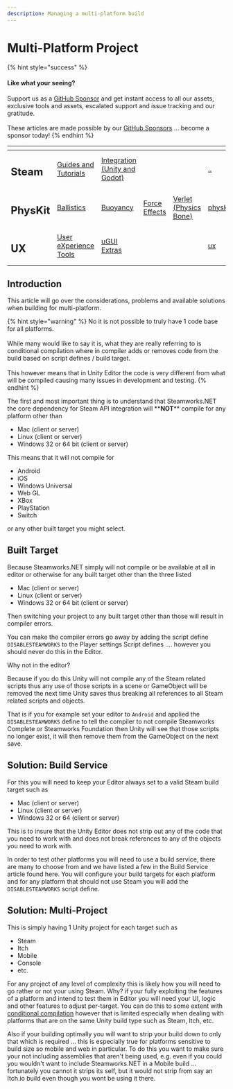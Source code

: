 ```yaml
---
description: Managing a multi-platform build
---
```


# Multi-Platform Project

{% hint style="success" %}
#### Like what your seeing?

Support us as a [GitHub Sponsor](../../../become-a-sponsor/) and get instant access to all our assets, exclusive tools and assets, escalated support and issue tracking and our gratitude.\
\
These articles are made possible by our [GitHub Sponsors](../../../become-a-sponsor/) ... become a sponsor today!
{% endhint %}

<table data-view="cards"><thead><tr><th></th><th></th><th></th><th></th><th></th><th data-hidden data-card-target data-type="content-ref"></th><th data-hidden data-card-cover data-type="files"></th></tr></thead><tbody><tr><td><h2>Steam</h2></td><td><a href="../">Guides and Tutorials</a></td><td><a href="../../../assets/steamworks/">Integration (Unity and Godot)</a></td><td></td><td></td><td><a href="../">..</a></td><td><a href="../../../.gitbook/assets/Steamworks Card.png">Steamworks Card.png</a></td></tr><tr><td><h2>PhysKit</h2></td><td><a href="../../../assets/physkit/learning/sample-scenes/1-ballistic-basics.md">Ballistics</a></td><td><a href="../../../assets/physkit/learning/sample-scenes/1-buoyancy-example.md">Buoyancy</a></td><td><a href="../../../assets/physkit/learning/sample-scenes/1-force-effect-fields.md">Force Effects</a></td><td><a href="../../../assets/physkit/learning/sample-scenes/2-verlet-spring-skinned-mesh.md">Verlet (Physics Bone)</a></td><td><a href="../../../assets/physkit/">physkit</a></td><td><a href="../../../.gitbook/assets/PhysKit Card.png">PhysKit Card.png</a></td></tr><tr><td><h2>UX</h2></td><td><a href="../../../assets/ux/learning/core-concepts/">User eXperience Tools</a></td><td><a href="../../../assets/ux/learning/ugui-extras/">uGUI Extras</a></td><td></td><td></td><td><a href="../../../assets/ux/">ux</a></td><td><a href="../../../.gitbook/assets/Splash Screen (1).png">Splash Screen (1).png</a></td></tr></tbody></table>

## &#x20;Introduction

This article will go over the considerations, problems and available solutions when building for multi-platform.

{% hint style="warning" %}
No it is not possible to truly have 1 code base for all platforms.\
\
While many would like to say it is, what they are really referring to is conditional compilation where in compiler adds or removes code from the build based on script defines / build target.\
\
This however means that in Unity Editor the code is very different from what will be compiled causing many issues in development and testing.
{% endhint %}

The first and most important thing is to understand that Steamworks.NET the core dependency for Steam API integration will \*\***NOT**\*\* compile for any platform other than

* Mac (client or server)
* Linux (client or server)
* Windows 32 or 64 bit (client or server)

This means that it will not compile for&#x20;

* Android
* iOS
* Windows Universal
* Web GL
* XBox
* PlayStation
* Switch

or any other built target you might select.

## Built Target

Because Steamworks.NET simply will not compile or be available at all in editor or otherwise for any built target other than the three listed

* Mac (client or server)
* Linux (client or server)
* Windows 32 or 64 bit (client or server)

Then switching your project to any built target other than those will result in compiler errors.

You can make the compiler errors go away by adding the script define `DISABLESTEAMWORKS` to the Player settings Script defines .... however you should never do this in the Editor.

Why not in the editor?

Because if you do this Unity will not compile any of the Steam related scripts thus any use of those scripts in a scene or GameObject will be removed the next time Unity saves thus breaking all references to all Steam related scripts and objects.

That is if you for example set your editor to `Android` and applied the `DISABLESTEAMWORKS` define to tell the compiler to not compile Steamworks Complete or Steamworks Foundation then Unity will see that those scripts no longer exist, it will then remove them from the GameObject on the next save.

## Solution: Build Service

For this you will need to keep your Editor always set to a valid Steam build target such as&#x20;

* Mac (client or server)
* Linux (client or server)
* Windows 32 or 64 (client or server)

This is to insure that the Unity Editor does not strip out any of the code that you need to work with and does not break references to any of the objects you need to work with.

In order to test other platforms you will need to use a build service, there are many to choose from and we have listed a few in the Build Service article found here. You will configure your build targets for each platform and for any platform that should not use Steam you will add the `DISABLESTEAMWORKS` script define.

## Solution: Multi-Project

This is simply having 1 Unity project for each target such as&#x20;

* Steam
* Itch
* Mobile
* Console
* etc.

For any project of any level of complexity this is likely how you will need to go rather or not your using Steam. Why? if your fully exploiting the features of a platform and intend to test them in Editor you will need your UI, logic and other features to adjust per-target. You can do this to some extent with [conditional compilation](https://docs.unity3d.com/Manual/PlatformDependentCompilation.html) however that is limited especially when dealing with platforms that are on the same Unity build type such as Steam, Itch, etc.

Also if your building optimally you will want to strip your build down to only that which is required ... this is especially true for platforms sensitive to build size so mobile and web in particular. To do this you want to make sure your not including assemblies that aren't being used, e.g. even if you could you wouldn't want to include Steamworks.NET in a Mobile build ... fortunately you cannot it strips its self, but it would not strip from say an Itch.io build even though you wont be using it there.
